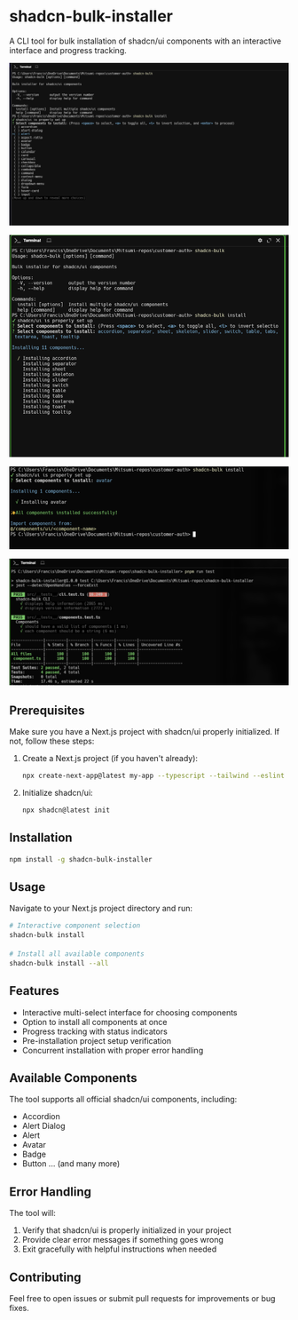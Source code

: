 # shadcn-bulk-installer

A CLI tool for bulk installation of shadcn/ui components with an interactive interface and progress tracking.

<!-- image preview for test/png -->

<p align="center">
  <img src="public/preview.png" alt="shadcn-bulk-installer preview" />
</p>
<p align="center">
  <img src="public/install.png" alt="shadcn-bulk-installer preview" />
</p>
<p align="center">
  <img src="public/finish.png" alt="shadcn-bulk-installer preview" />
</p>
<p align="center">
  <img src="public/test.png" alt="shadcn-bulk-installer preview" />
</p>

## Prerequisites

Make sure you have a Next.js project with shadcn/ui properly initialized. If not, follow these steps:

1. Create a Next.js project (if you haven't already):
   ```bash
   npx create-next-app@latest my-app --typescript --tailwind --eslint
   ```

2. Initialize shadcn/ui:
   ```bash
   npx shadcn@latest init
   ```

## Installation

```bash
npm install -g shadcn-bulk-installer
```

## Usage

Navigate to your Next.js project directory and run:

```bash
# Interactive component selection
shadcn-bulk install

# Install all available components
shadcn-bulk install --all
```

## Features

- Interactive multi-select interface for choosing components
- Option to install all components at once
- Progress tracking with status indicators
- Pre-installation project setup verification
- Concurrent installation with proper error handling

## Available Components

The tool supports all official shadcn/ui components, including:
- Accordion
- Alert Dialog
- Alert
- Avatar
- Badge
- Button
... (and many more)

## Error Handling

The tool will:
1. Verify that shadcn/ui is properly initialized in your project
2. Provide clear error messages if something goes wrong
3. Exit gracefully with helpful instructions when needed

## Contributing

Feel free to open issues or submit pull requests for improvements or bug fixes.